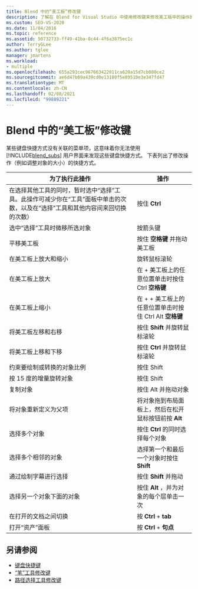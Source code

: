 ```yaml
---
title: Blend 中的“美工板”修改键
description: 了解在 Blend for Visual Studio 中使用修改键来修改美工板中的操作的键盘快捷方式，例如缩放、调整大小和平移。
ms.custom: SEO-VS-2020
ms.date: 11/04/2016
ms.topic: reference
ms.assetid: 50732733-ff49-41ba-8c44-4f6a3875ec1c
author: TerryGLee
ms.author: tglee
manager: jmartens
ms.workload:
- multiple
ms.openlocfilehash: 655a291cec967663422011ca620a15d7cb080ce2
ms.sourcegitcommit: ae6d47b09a439cd0e13180f5e89510e3e347fd47
ms.translationtype: MT
ms.contentlocale: zh-CN
ms.lasthandoff: 02/08/2021
ms.locfileid: "99889221"
---
```

# <a name="artboard-modifier-keys-in-blend"></a>Blend 中的“美工板”修改键
某些键盘快捷方式没有关联的菜单项，这意味着你无法使用 [!INCLUDE[blend_subs](../debugger/includes/blend_subs_md.md)] 用户界面来发现这些键盘快捷方式。 下表列出了修改操作（例如调整对象的大小）的快捷方式。

|为了执行此操作|操作|
| - |-------------|
|在选择其他工具的同时，暂时选中“选择”工具。此操作可减少你在“工具”面板中单击的次数，以及在“选择”工具和其他内容间来回切换的次数）|按住 **Ctrl**|
|选中“选择”工具时微移所选对象|按箭头键|
|平移美工板|按住 **空格键** 并拖动美工板|
|在美工板上放大和缩小|旋转鼠标滚轮|
|在美工板上放大|在 + 美工板上的任意位置单击时按住 Ctrl **空格键**|
|在美工板上缩小|在 +  + 美工板上的任意位置单击时按住 Ctrl Alt **空格键**|
|将美工板左移和右移|按住 **Shift** 并旋转鼠标滚轮|
|将美工板上移和下移|按住 **Ctrl** 并旋转鼠标滚轮|
|约束要绘制或转换的对象比例|按住 Shift|
|按 15 度的增量旋转对象|按住 Shift|
|复制对象|按住 Alt 并拖动对象|
|将对象重新定义为父项|将对象拖到布局面板上，然后在松开鼠标按钮前按 **Alt**|
|选择多个对象|按住 **Ctrl** 的同时选择每个对象|
|选择多个相邻的对象|选择第一个和最后一个对象时按住 **Shift**|
|通过绘制字幕进行选择|按住 **Shift** 并拖动|
|选择另一个对象下面的对象|按住 **Alt** ，并为对象的每个层单击一次|
|在打开的文档之间切换|按 **Ctrl** + **tab**|
|打开“资产”面板|按 **Ctrl** + **句点**|

## <a name="see-also"></a>另请参阅

- [键盘快捷键](../xaml-tools/keyboard-shortcuts-in-blend.md)
- [“笔”工具修改键](../xaml-tools/pen-tool-modifier-keys-in-blend.md)
- [路径选择工具修改键](../xaml-tools/direct-selection-tool-modifier-keys-in-blend.md)
